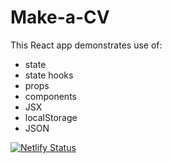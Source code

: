 # Make-a-CV

This React app demonstrates use of:

- state
- state hooks
- props
- components
- JSX
- localStorage
- JSON

[![Netlify Status](https://api.netlify.com/api/v1/badges/ea75008a-0078-480e-82d8-6bc86d88a95d/deploy-status)](https://app.netlify.com/sites/cv-maker-v1/deploys)
